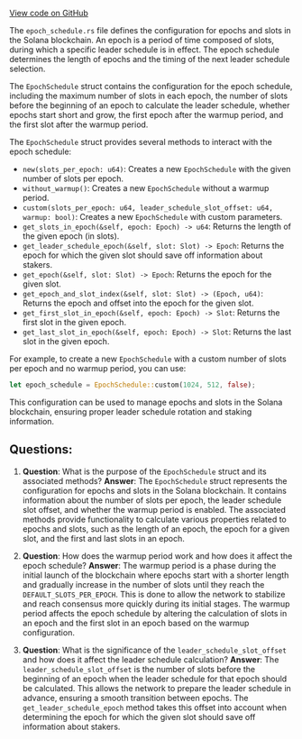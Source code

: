 [View code on GitHub](https://github.com/solana-labs/solana/blob/master/sdk/program/src/epoch_schedule.rs)

The `epoch_schedule.rs` file defines the configuration for epochs and slots in the Solana blockchain. An epoch is a period of time composed of slots, during which a specific leader schedule is in effect. The epoch schedule determines the length of epochs and the timing of the next leader schedule selection.

The `EpochSchedule` struct contains the configuration for the epoch schedule, including the maximum number of slots in each epoch, the number of slots before the beginning of an epoch to calculate the leader schedule, whether epochs start short and grow, the first epoch after the warmup period, and the first slot after the warmup period.

The `EpochSchedule` struct provides several methods to interact with the epoch schedule:

- `new(slots_per_epoch: u64)`: Creates a new `EpochSchedule` with the given number of slots per epoch.
- `without_warmup()`: Creates a new `EpochSchedule` without a warmup period.
- `custom(slots_per_epoch: u64, leader_schedule_slot_offset: u64, warmup: bool)`: Creates a new `EpochSchedule` with custom parameters.
- `get_slots_in_epoch(&self, epoch: Epoch) -> u64`: Returns the length of the given epoch (in slots).
- `get_leader_schedule_epoch(&self, slot: Slot) -> Epoch`: Returns the epoch for which the given slot should save off information about stakers.
- `get_epoch(&self, slot: Slot) -> Epoch`: Returns the epoch for the given slot.
- `get_epoch_and_slot_index(&self, slot: Slot) -> (Epoch, u64)`: Returns the epoch and offset into the epoch for the given slot.
- `get_first_slot_in_epoch(&self, epoch: Epoch) -> Slot`: Returns the first slot in the given epoch.
- `get_last_slot_in_epoch(&self, epoch: Epoch) -> Slot`: Returns the last slot in the given epoch.

For example, to create a new `EpochSchedule` with a custom number of slots per epoch and no warmup period, you can use:

```rust
let epoch_schedule = EpochSchedule::custom(1024, 512, false);
```

This configuration can be used to manage epochs and slots in the Solana blockchain, ensuring proper leader schedule rotation and staking information.
## Questions: 
 1. **Question**: What is the purpose of the `EpochSchedule` struct and its associated methods?
   **Answer**: The `EpochSchedule` struct represents the configuration for epochs and slots in the Solana blockchain. It contains information about the number of slots per epoch, the leader schedule slot offset, and whether the warmup period is enabled. The associated methods provide functionality to calculate various properties related to epochs and slots, such as the length of an epoch, the epoch for a given slot, and the first and last slots in an epoch.

2. **Question**: How does the warmup period work and how does it affect the epoch schedule?
   **Answer**: The warmup period is a phase during the initial launch of the blockchain where epochs start with a shorter length and gradually increase in the number of slots until they reach the `DEFAULT_SLOTS_PER_EPOCH`. This is done to allow the network to stabilize and reach consensus more quickly during its initial stages. The warmup period affects the epoch schedule by altering the calculation of slots in an epoch and the first slot in an epoch based on the warmup configuration.

3. **Question**: What is the significance of the `leader_schedule_slot_offset` and how does it affect the leader schedule calculation?
   **Answer**: The `leader_schedule_slot_offset` is the number of slots before the beginning of an epoch when the leader schedule for that epoch should be calculated. This allows the network to prepare the leader schedule in advance, ensuring a smooth transition between epochs. The `get_leader_schedule_epoch` method takes this offset into account when determining the epoch for which the given slot should save off information about stakers.